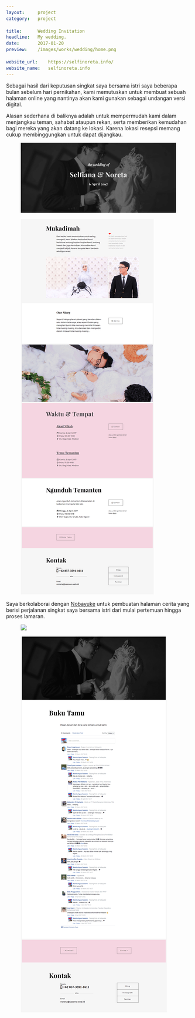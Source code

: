 ```yaml
---
layout:     project
category:   project

title:      Wedding Invitation
headline:   My wedding.
date:       2017-01-20
preview:    /images/works/wedding/home.png

website_url:    https://selfinoreta.info/
website_name:   selfinoreta.info
---
```


Sebagai hasil dari keputusan singkat saya bersama istri saya beberapa bulan sebelum hari pernikahan, kami memutuskan untuk membuat sebuah halaman online yang nantinya akan kami gunakan sebagai undangan versi digital.

Alasan sederhana di baliknya adalah untuk mempermudah kami dalam menjangkau teman, sahabat ataupun rekan, serta memberikan kemudahan bagi mereka yang akan datang ke lokasi. Karena lokasi resepsi memang cukup membinggungkan untuk dapat  dijangkau.

<figure class="imgfull"><a href="/images/works/wedding/home.png"><img src="/images/works/wedding/home.png" /></a></figure>

<figure class="imgfull"><a href="/images/works/wedding/home-pc-2.png"><img src="/images/works/wedding/home-pc-2.png" /></a></figure>

Saya berkolaborai dengan [Nobayuke](https://instagram.com/nobayuke_studio) untuk pembuatan halaman cerita yang berisi perjalanan singkat saya bersama istri dari mulai pertemuan hingga proses lamaran.

<figure class="imgfull"><a href="https://selfinoreta.info/images/story.jpg"><img src="https://selfinoreta.info/images/story.jpg" /></a></figure>

<figure class="imgfull"><a href="/images/works/wedding/guest-book.png"><img src="/images/works/wedding/guest-book.png" /></a></figure>

